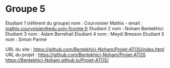 # Groupe 5

Etudiant 1 (référent du groupe)   nom : Courvoisier Mathis   -   email : mathis.courvoisier@edu.univ-fcomte.fr
Etudiant 2 nom : Noham Bentekhici
Etudiant 3 nom : Adam Berrehail 
Etudiant 4 nom : Meydi Bresson
Etudiant 5 nom : Simon Parmé


URL du site : https://github.com/Bentekhici-Noham/Projet-ATOS/index.html
URL du projet  : https://github.com/Bentekhici-Noham/Projet-ATOS
https://Bentekhici-Noham.github.io/Projet-ATOS/
